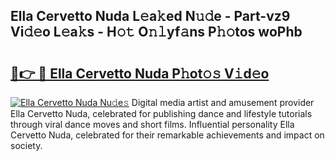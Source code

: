 ## Ella Cervetto Nuda L𝚎a𝚔ed N𝚞𝚍e - Part-vz9 Vi𝚍𝚎o L𝚎a𝚔s - H𝚘𝚝 O𝚗𝚕yf𝚊ns P𝚑𝚘tos woPhb

# <h2><a href="http://kf6bvt.oniu.top/?m=Ella+Cervetto+Nuda">🔗👉 🔴 Ella Cervetto Nuda P𝚑ot𝚘𝚜 V𝚒d𝚎o</a></h2>

[![Ella Cervetto Nuda Nu𝚍e𝚜](https://i.imgur.com/0qMVB7G.gif)](http://kf6bvt.oniu.top/?m=Ella+Cervetto+Nuda)
Digital media artist and amusement provider Ella Cervetto Nuda, celebrated for publishing dance and lifestyle tutorials through viral dance moves and short films. Influential personality Ella Cervetto Nuda, celebrated for their remarkable achievements and impact on society.  
